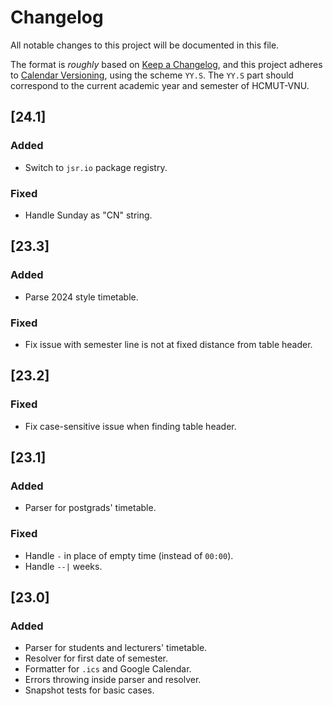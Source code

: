 # Changelog

All notable changes to this project will be documented in this file.

The format is _roughly_ based on [Keep a Changelog](https://keepachangelog.com/en/1.0.0/), and this
project adheres to [Calendar Versioning](https://calver.org/), using the scheme `YY.S`. The `YY.S`
part should correspond to the current academic year and semester of HCMUT-VNU.

## [24.1]

### Added

- Switch to `jsr.io` package registry.

### Fixed

- Handle Sunday as "CN" string.

## [23.3]

### Added

- Parse 2024 style timetable.

### Fixed

- Fix issue with semester line is not at fixed distance from table header.

## [23.2]

### Fixed

- Fix case-sensitive issue when finding table header.

## [23.1]

### Added

- Parser for postgrads' timetable.

### Fixed

- Handle `-` in place of empty time (instead of `00:00`).
- Handle `--|` weeks.

## [23.0]

### Added

- Parser for students and lecturers' timetable.
- Resolver for first date of semester.
- Formatter for `.ics` and Google Calendar.
- Errors throwing inside parser and resolver.
- Snapshot tests for basic cases.
